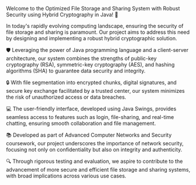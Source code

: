 Welcome to the Optimized File Storage and Sharing System with Robust Security using Hybrid Cryptography in Java! 🚀

In today's rapidly evolving computing landscape, ensuring the security of file storage and sharing is paramount. Our project aims to address this need by designing and implementing a robust hybrid cryptographic solution.

🛡️ Leveraging the power of Java programming language and a client-server architecture, our system combines the strengths of public-key cryptography (RSA), symmetric-key cryptography (AES), and hashing algorithms (SHA) to guarantee data security and integrity.

🔒 With file segmentation into encrypted chunks, digital signatures, and secure key exchange facilitated by a trusted center, our system minimizes the risk of unauthorized access or data breaches.

💻 The user-friendly interface, developed using Java Swings, provides seamless access to features such as login, file-sharing, and real-time chatting, ensuring smooth collaboration and file management.

📚 Developed as part of Advanced Computer Networks and Security coursework, our project underscores the importance of network security, focusing not only on confidentiality but also on integrity and authenticity.

🔍 Through rigorous testing and evaluation, we aspire to contribute to the advancement of more secure and efficient file storage and sharing systems, with broad implications across various use cases.
